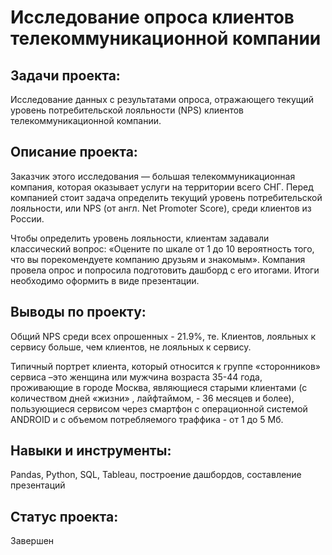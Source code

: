 # Исследование опроса клиентов телекоммуникационной компании

## Задачи проекта:

 Исследование данных с результатами опроса, отражающего текущий уровень потребительской лояльности (NPS) клиентов телекоммуникационной компании.

## Описание проекта:

Заказчик этого исследования — большая телекоммуникационная компания, которая оказывает услуги на территории всего СНГ. Перед компанией стоит задача определить текущий уровень потребительской лояльности, или NPS (от англ. Net Promoter Score), среди клиентов из России.

Чтобы определить уровень лояльности, клиентам задавали классический вопрос: «Оцените по шкале от 1 до 10 вероятность того, что вы порекомендуете компанию друзьям и знакомым». Компания провела опрос и попросила подготовить дашборд с его итогами. Итоги необходимо оформить в виде презентации.

## Выводы по проекту:

Общий NPS среди всех опрошенных - 21.9%, те. Клиентов, лояльных к сервису больше, чем
клиентов, не лояльных к сервису.

Типичный портрет клиента, который относится к группе «сторонников» сервиса –это женщина или мужчина возраста 35-44 года, проживающие в городе Москва, являющиеся старыми клиентами (с количеством дней «жизни» , лайфтаймом, - 36 месяцев и более), пользующиеся сервисом через смартфон c операционной системой ANDROID и с объемом потребляемого траффика - от 1 до 5 Мб.

## Навыки и инструменты:

Pandas, Python, SQL, Tableau, построение дашбордов, составление презентаций

## Статус проекта:

Завершен
